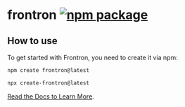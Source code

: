 # frontron <a href="https://npmjs.com/package/create-frontron"><img src="https://img.shields.io/npm/v/frontron" alt="npm package"></a>

## How to use

To get started with Frontron, you need to create it via npm:

```bash
npm create frontron@latest

npx create-frontron@latest
```

[Read the Docs to Learn More](https://frontron.vercel.app).